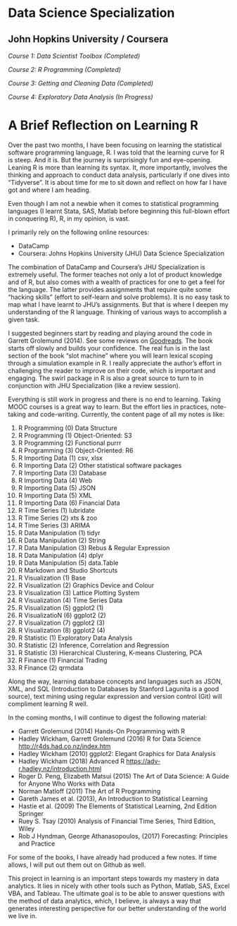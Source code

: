 # Data Science Specialization 
## John Hopkins University / Coursera

*Course 1: Data Scientist Toolbox (Completed)*

*Course 2: R Programming (Completed)*

*Course 3: Getting and Cleaning Data (Completed)*

*Course 4: Exploratory Data Analysis (In Progress)*

# A Brief Reflection on Learning R

Over the past two months, I have been focusing on learning the statistical software programming language, R. I was told that the learning curve for R is steep. And it is. But the journey is surprisingly fun and eye-opening. Leaning R is more than learning its syntax. It, more importantly, involves the thinking and approach to conduct data analysis, particularly if one dives into “Tidyverse”. It is about time for me to sit down and reflect on how far I have got and where I am heading.

Even though I am not a newbie when it comes to statistical programming languages (I learnt Stata, SAS, Matlab before beginning this full-blown effort in conquering R), R, in my opinion, is vast. 

I primarily rely on the following online resources:

* DataCamp
* Coursera: Johns Hopkins University (JHU) Data Science Specialization

The combination of DataCamp and Coursera’s JHU Specialization is extremely useful. The former teaches not only a lot of product knowledge and of R, but also comes with a wealth of practices for one to get a feel for the language. The latter provides assignments that require quite some “hacking skills” (effort to self-learn and solve problems). It is no easy task to map what I have learnt to JHU’s assignments. But that is where I deepen my understanding of the R language. Thinking of various ways to accomplish a given task. 

I suggested beginners start by reading and playing around the code in Garrett Grolemund (2014). See some reviews on [Goodreads](https://www.goodreads.com/book/show/22779823-hands-on-programming-with-r). The book starts off slowly and builds your confidence. The real fun is in the last section of the book “slot machine” where you will learn lexical scoping through a simulation example in R. I really appreciate the author’s effort in challenging the reader to improve on their code, which is important and engaging. The swirl package in R is also a great source to turn to in conjunction with JHU Specialization (like a review session). 

Everything is still work in progress and there is no end to learning. Taking MOOC courses is a great way to learn. But the effort lies in practices, note-taking and code-writing. Currently, the content page of all my notes is like:

1. R Programming (0) Data Structure
2. R Programming (1) Object-Oriented: S3
3. R Programming (2) Functional purrr
4. R Programming (3) Object-Oriented: R6
5. R Importing Data (1) csv, xlsx 
6. R Importing Data (2) Other statistical software packages
7. R Importing Data (3) Database 
8. R Importing Data (4) Web 
9. R Importing Data (5) JSON
10. R Importing Data (5) XML 
11. R Importing Data (6) Financial Data
12. R Time Series (1) lubridate
13. R Time Series (2) xts & zoo 
14. R Time Series (3) ARIMA
15. R Data Manipulation (1) tidyr 
16. R Data Manipulation (2) String
17. R Data Manipulation (3) Rebus & Regular Expression
18. R Data Manipulation (4) dplyr
19. R Data Manipulation (5) data.Table
20. R Markdown and Studio Shortcuts
21. R Visualization (1) Base 
22. R Visualization (2) Graphics Device and Colour
23. R Visualization (3) Lattice Plotting System
24. R Visualization (4) Time Series Data
25. R Visualization (5) ggplot2 (1) 
26. R VisualizatioN (6) ggplot2 (2)
27. R Visualization (7) ggplot2 (3)
28. R Visualization (8) ggplot2 (4)
29. R Statistic (1) Exploratory Data Analysis 
30. R Statistic (2) Inference, Correlation and Regression
31. R Statistic (3) Hierarchical Clustering, K-means Clustering, PCA 
32. R Finance (1) Financial Trading
33. R Finance (2) qrmdata

Along the way, learning database concepts and languages such as JSON, XML, and SQL (Introduction to Databases by Stanford Lagunita is a good source), text mining using regular expression and version control (Git) will compliment learning R well.

In the coming months, I will continue to digest the following material:

* Garrett Grolemund (2014) Hands-On Programming with R
* Hadley Wickham, Garrett Grolemund (2016) R for Data Science http://r4ds.had.co.nz/index.htm
* Hadley Wickham (2010) ggplot2: Elegant Graphics for Data Analysis 
* Hadley Wickham (2018) Advanced R https://adv-r.hadley.nz/introduction.html
* Roger D. Peng, Elizabeth Matsui (2015) The Art of Data Science: A Guide for Anyone Who Works with Data
* Norman Matloff (2011) The Art of R Programming
* Gareth James et al. (2013), An Introduction to Statistical Learning
* Hastie et al. (2009) The Elements of Statistical Learning, 2nd Edition Springer
* Ruey S. Tsay (2010) Analysis of Financial Time Series, Third Edition, Wiley
* Rob J Hyndman, George Athanasopoulos, (2017) Forecasting: Principles and Practice

For some of the books, I have already had produced a few notes. If time allows, I will put out them out on Github as well.

This project in learning is an important steps towards my mastery in data analytics. It lies in nicely with other tools such as Python, Matlab, SAS, Excel VBA, and Tableau. The ultimate goal is to be able to answer questions with the method of data analytics, which, I believe, is always a way that generates interesting perspective for our better understanding of the world we live in.
